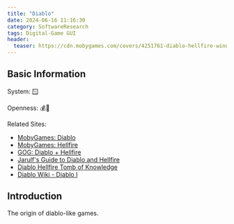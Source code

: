 ```yaml
---
title: "Diablo"
date: 2024-06-16 11:16:30
category: SoftwareResearch
tags: Digital-Game GUI
header:
  teaser: https://cdn.mobygames.com/covers/4251761-diablo-hellfire-windows-front-cover.jpg
---
```


## Basic Information

System: 🪟

Openness: 💰📕

Related Sites:

* [MobyGames: Diablo](https://www.mobygames.com/game/339/diablo/)
* [MobyGames: Hellfire](https://www.mobygames.com/game/1462/hellfire/)
* [GOG: Diablo + Hellfire](https://www.gog.com/game/diablo)
* [Jarulf's Guide to Diablo and Hellfire](http://www.bigd-online.com/JG/JGFrame.html)
* [Diablo Hellfire Tomb of Knowledge](http://www.ladyofthecake.com/diablo/index.html)
* [Diablo Wiki - Diablo I](https://diablo-archive.fandom.com/wiki/Diablo_I)

## Introduction

The origin of diablo-like games.
